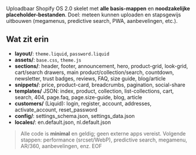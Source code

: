 Uploadbaar Shopify OS 2.0 skelet met **alle basis-mappen** en **noodzakelijke placeholder-bestanden**.
Doel: meteen kunnen uploaden en stapsgewijs uitbouwen (megamenus, predictive search, PWA, aanbevelingen, etc.).

## Wat zit erin

- **layout/**: `theme.liquid`, `password.liquid`
- **assets/**: `base.css`, `theme.js`
- **sections/**: header, footer, announcement, hero, product-grid, look-grid, cart/search drawers, main product/collection/search, countdown, newsletter, trust badges, reviews, FAQ, size guide, blog/article
- **snippets/**: price, product-card, breadcrumbs, pagination, social-share
- **templates/** JSON: index, product, collection, list-collections, cart, search, 404, page.faq, page.size-guide, blog, article
- **customers/** (Liquid): login, register, account, addresses, activate_account, reset_password
- **config/**: settings_schema.json, settings_data.json
- **locales/**: en.default.json, nl.default.json

> Alle code is **minimal** en geldig; geen externe apps vereist. Volgende stappen: performance (srcset/WebP), predictive search, megamenu, AR/360, aanbevelingen, enz.
EOF
